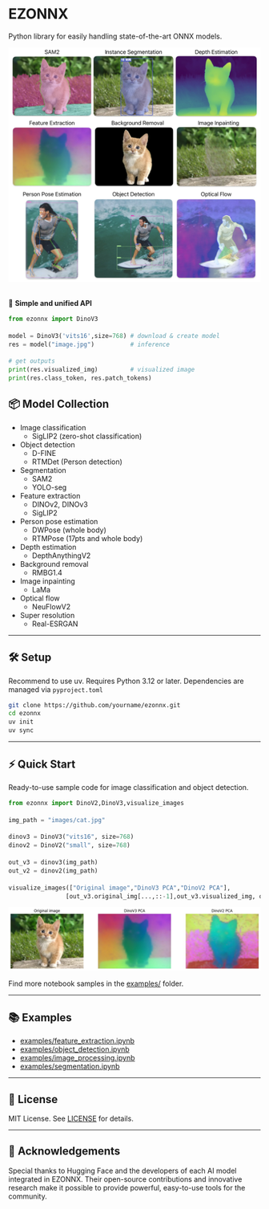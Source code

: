 # EZONNX
Python library for easily handling state-of-the-art ONNX models.  

<div align="center"><img src=./assets/top.jpg  width=800/> </div>
<br>

🤗 **Simple and unified API**  

```python
from ezonnx import DinoV3

model = DinoV3('vits16',size=768) # download & create model
res = model("image.jpg")          # inference

# get outputs
print(res.visualized_img)         # visualized image
print(res.class_token, res.patch_tokens)
```

## 📦 Model Collection

- Image classification  
    - SigLIP2 (zero-shot classification)
- Object detection
    - D-FINE
    - RTMDet (Person detection)
- Segmentation
    - SAM2
    - YOLO-seg
- Feature extraction
    - DINOv2, DINOv3
    - SigLIP2
- Person pose estimation
    - DWPose (whole body)
    - RTMPose (17pts and whole body)
- Depth estimation
    - DepthAnythingV2
- Background removal
    - RMBG1.4
- Image inpainting
    - LaMa
- Optical flow
    - NeuFlowV2
- Super resolution
    - Real-ESRGAN
---

## 🛠️ Setup
Recommend to use uv.
Requires Python 3.12 or later. Dependencies are managed via `pyproject.toml`

```sh
git clone https://github.com/yourname/ezonnx.git
cd ezonnx
uv init
uv sync
```

---

## ⚡ Quick Start

Ready-to-use sample code for image classification and object detection.

```python
from ezonnx import DinoV2,DinoV3,visualize_images

img_path = "images/cat.jpg"

dinov3 = DinoV3("vits16", size=768)
dinov2 = DinoV2("small", size=768)

out_v3 = dinov3(img_path)
out_v2 = dinov2(img_path)

visualize_images(["Original image","DinoV3 PCA","DinoV2 PCA"], 
                [out_v3.original_img[...,::-1],out_v3.visualized_img, out_v2.visualized_img])
```
<img src=./assets/quickstart.jpg  width=800/> 

Find more notebook samples in the [examples/](examples/) folder.

---

## 📚 Examples

- [examples/feature_extraction.ipynb](examples/feature_extraction.ipynb)
- [examples/object_detection.ipynb](examples/object_detection.ipynb)
- [examples/image_processing.ipynb](examples/image_processing.ipynb)
- [examples/segmentation.ipynb](examples/segmentation.ipynb)

---

## 📝 License

MIT License. See [LICENSE](LICENSE) for details.

---


## 🙏 Acknowledgements  

Special thanks to Hugging Face and the developers of each AI model integrated in EZONNX. Their open-source contributions and innovative research make it possible to provide powerful, easy-to-use tools for the community.
